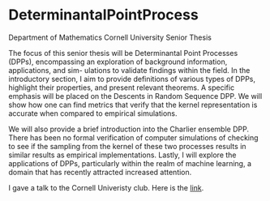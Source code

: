 # DeterminantalPointProcess
Department of Mathematics Cornell University Senior Thesis

The focus of this senior thesis will be Determinantal Point Processes (DPPs), encompassing an exploration of background information, applications, and sim- ulations to validate findings within the field. In the introductory section, I aim to provide definitions of various types of DPPs, highlight their properties, and present relevant theorems. A specific emphasis will be placed on the Descents in Random Sequence DPP. We will show how one can find metrics that verify that the kernel representation is accurate when compared to empirical simulations.

We will also provide a brief introduction into the Charlier ensemble DPP. There has been no formal verification of computer simulations of checking to see if the sampling from the kernel of these two processes results in similar results as empirical implementations. Lastly, I will explore the applications of DPPs, particularly within the realm of machine learning, a domain that has recently attracted increased attention.

I gave a talk to the Cornell Univeristy club. Here is the [link](https://www.youtube.com/watch?v=0TPuFlwCa44). 
